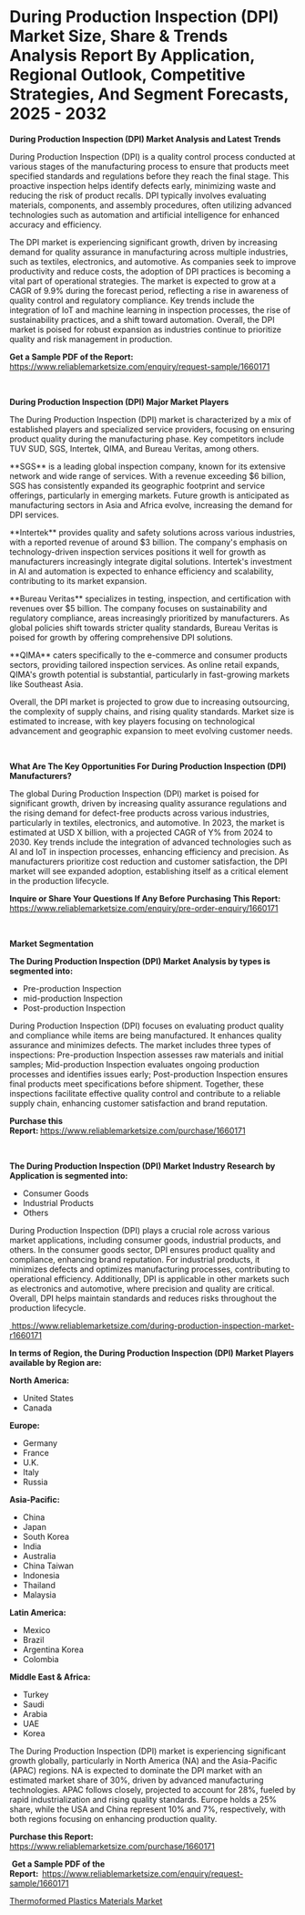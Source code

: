 <p><h1>During Production Inspection (DPI) Market Size, Share & Trends Analysis Report By Application, Regional Outlook, Competitive Strategies, And Segment Forecasts, 2025 - 2032</h1></p><p><strong>During Production Inspection (DPI) Market Analysis and Latest Trends</strong></p>
<p><p>During Production Inspection (DPI) is a quality control process conducted at various stages of the manufacturing process to ensure that products meet specified standards and regulations before they reach the final stage. This proactive inspection helps identify defects early, minimizing waste and reducing the risk of product recalls. DPI typically involves evaluating materials, components, and assembly procedures, often utilizing advanced technologies such as automation and artificial intelligence for enhanced accuracy and efficiency.</p><p>The DPI market is experiencing significant growth, driven by increasing demand for quality assurance in manufacturing across multiple industries, such as textiles, electronics, and automotive. As companies seek to improve productivity and reduce costs, the adoption of DPI practices is becoming a vital part of operational strategies. The market is expected to grow at a CAGR of 9.9% during the forecast period, reflecting a rise in awareness of quality control and regulatory compliance. Key trends include the integration of IoT and machine learning in inspection processes, the rise of sustainability practices, and a shift toward automation. Overall, the DPI market is poised for robust expansion as industries continue to prioritize quality and risk management in production.</p></p>
<p><strong>Get a Sample PDF of the Report:&nbsp;</strong> <a href="https://www.reliablemarketsize.com/enquiry/request-sample/1660171?utm_campaign=3365&utm_medium=2&utm_source=Github&utm_content=ia&utm_term=29032025&utm_id=during-production-inspection-dpi">https://www.reliablemarketsize.com/enquiry/request-sample/1660171</a></p>
<p>&nbsp;</p>
<p><strong>During Production Inspection (DPI) Major Market Players</strong></p>
<p><p>The During Production Inspection (DPI) market is characterized by a mix of established players and specialized service providers, focusing on ensuring product quality during the manufacturing phase. Key competitors include TUV SUD, SGS, Intertek, QIMA, and Bureau Veritas, among others.</p><p>**SGS** is a leading global inspection company, known for its extensive network and wide range of services. With a revenue exceeding $6 billion, SGS has consistently expanded its geographic footprint and service offerings, particularly in emerging markets. Future growth is anticipated as manufacturing sectors in Asia and Africa evolve, increasing the demand for DPI services.</p><p>**Intertek** provides quality and safety solutions across various industries, with a reported revenue of around $3 billion. The company's emphasis on technology-driven inspection services positions it well for growth as manufacturers increasingly integrate digital solutions. Intertek's investment in AI and automation is expected to enhance efficiency and scalability, contributing to its market expansion.</p><p>**Bureau Veritas** specializes in testing, inspection, and certification with revenues over $5 billion. The company focuses on sustainability and regulatory compliance, areas increasingly prioritized by manufacturers. As global policies shift towards stricter quality standards, Bureau Veritas is poised for growth by offering comprehensive DPI solutions.</p><p>**QIMA** caters specifically to the e-commerce and consumer products sectors, providing tailored inspection services. As online retail expands, QIMA's growth potential is substantial, particularly in fast-growing markets like Southeast Asia.</p><p>Overall, the DPI market is projected to grow due to increasing outsourcing, the complexity of supply chains, and rising quality standards. Market size is estimated to increase, with key players focusing on technological advancement and geographic expansion to meet evolving customer needs.</p></p>
<p>&nbsp;</p>
<p><strong>What Are The Key Opportunities For During Production Inspection (DPI) Manufacturers?</strong></p>
<p><p>The global During Production Inspection (DPI) market is poised for significant growth, driven by increasing quality assurance regulations and the rising demand for defect-free products across various industries, particularly in textiles, electronics, and automotive. In 2023, the market is estimated at USD X billion, with a projected CAGR of Y% from 2024 to 2030. Key trends include the integration of advanced technologies such as AI and IoT in inspection processes, enhancing efficiency and precision. As manufacturers prioritize cost reduction and customer satisfaction, the DPI market will see expanded adoption, establishing itself as a critical element in the production lifecycle.</p></p>
<p><strong>Inquire or Share Your Questions If Any Before Purchasing This Report:</strong> <a href="https://www.reliablemarketsize.com/enquiry/pre-order-enquiry/1660171?utm_campaign=3365&utm_medium=2&utm_source=Github&utm_content=ia&utm_term=29032025&utm_id=during-production-inspection-dpi">https://www.reliablemarketsize.com/enquiry/pre-order-enquiry/1660171</a></p>
<p>&nbsp;</p>
<p><strong>Market Segmentation</strong></p>
<p><strong>The During Production Inspection (DPI) Market Analysis by types is segmented into:</strong></p>
<p><ul><li>Pre-production Inspection</li><li>mid-production Inspection</li><li>Post-production Inspection</li></ul></p>
<p><p>During Production Inspection (DPI) focuses on evaluating product quality and compliance while items are being manufactured. It enhances quality assurance and minimizes defects. The market includes three types of inspections: Pre-production Inspection assesses raw materials and initial samples; Mid-production Inspection evaluates ongoing production processes and identifies issues early; Post-production Inspection ensures final products meet specifications before shipment. Together, these inspections facilitate effective quality control and contribute to a reliable supply chain, enhancing customer satisfaction and brand reputation.</p></p>
<p><strong>Purchase this Report:&nbsp;</strong><a href="https://www.reliablemarketsize.com/purchase/1660171?utm_campaign=3365&utm_medium=2&utm_source=Github&utm_content=ia&utm_term=29032025&utm_id=during-production-inspection-dpi">https://www.reliablemarketsize.com/purchase/1660171</a></p>
<p>&nbsp;</p>
<p><strong>The During Production Inspection (DPI) Market Industry Research by Application is segmented into:</strong></p>
<p><ul><li>Consumer Goods</li><li>Industrial Products</li><li>Others</li></ul></p>
<p><p>During Production Inspection (DPI) plays a crucial role across various market applications, including consumer goods, industrial products, and others. In the consumer goods sector, DPI ensures product quality and compliance, enhancing brand reputation. For industrial products, it minimizes defects and optimizes manufacturing processes, contributing to operational efficiency. Additionally, DPI is applicable in other markets such as electronics and automotive, where precision and quality are critical. Overall, DPI helps maintain standards and reduces risks throughout the production lifecycle.</p></p>
<p><a href="https://www.reliablemarketsize.com/during-production-inspection-market-r1660171?utm_campaign=3365&utm_medium=2&utm_source=Github&utm_content=ia&utm_term=29032025&utm_id=during-production-inspection-dpi">&nbsp;https://www.reliablemarketsize.com/during-production-inspection-market-r1660171</a></p>
<p><strong>In terms of Region, the During Production Inspection (DPI) Market Players available by Region are:</strong></p>
<p>
    <p> <strong> North America: </strong>
        <ul>
            <li>United States</li>
            <li>Canada</li>
        </ul>
        </p> 
    <p> <strong> Europe: </strong>
        <ul>
            <li>Germany</li>
            <li>France</li>
            <li>U.K.</li>
            <li>Italy</li>
            <li>Russia</li>
        </ul>
        </p> 
    <p> <strong> Asia-Pacific: </strong>
        <ul>
            <li>China</li>
            <li>Japan</li>
            <li>South Korea</li>
            <li>India</li>
            <li>Australia</li>
            <li>China Taiwan</li>
            <li>Indonesia</li>
            <li>Thailand</li>
            <li>Malaysia</li>
        </ul>
        </p> 
    <p> <strong> Latin America: </strong>
        <ul>
            <li>Mexico</li>
            <li>Brazil</li>
            <li>Argentina Korea</li>
            <li>Colombia</li>
        </ul>
        </p> 
    <p> <strong> Middle East & Africa: </strong>
        <ul>
            <li>Turkey</li>
            <li>Saudi</li>
            <li>Arabia</li>
            <li>UAE</li>
            <li>Korea</li>
        </ul>
    </p>
    </p>
<p><p>The During Production Inspection (DPI) market is experiencing significant growth globally, particularly in North America (NA) and the Asia-Pacific (APAC) regions. NA is expected to dominate the DPI market with an estimated market share of 30%, driven by advanced manufacturing technologies. APAC follows closely, projected to account for 28%, fueled by rapid industrialization and rising quality standards. Europe holds a 25% share, while the USA and China represent 10% and 7%, respectively, with both regions focusing on enhancing production quality.</p></p>
<p><strong>Purchase this Report: </strong><a href="https://www.reliablemarketsize.com/purchase/1660171?utm_campaign=3365&utm_medium=2&utm_source=Github&utm_content=ia&utm_term=29032025&utm_id=during-production-inspection-dpi">https://www.reliablemarketsize.com/purchase/1660171</a></p>
<p>&nbsp;<strong>Get a Sample PDF of the Report:&nbsp;&nbsp;</strong><a href="https://www.reliablemarketsize.com/enquiry/request-sample/1660171?utm_campaign=3365&utm_medium=2&utm_source=Github&utm_content=ia&utm_term=29032025&utm_id=during-production-inspection-dpi">https://www.reliablemarketsize.com/enquiry/request-sample/1660171</a></p>
<p><strong></strong></p>
<p><p><a href="https://github.com/fraryatena85/Market-Research-Report-List-1/blob/main/thermoformed-plastics-materials-market.md?utm_campaign=3365&utm_medium=2&utm_source=Github&utm_content=ia&utm_term=29032025&utm_id=during-production-inspection-dpi">Thermoformed Plastics Materials Market</a></p></p>